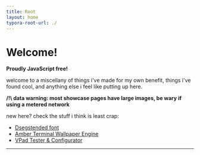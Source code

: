 ```yaml
---
title: Root
layout: home
typora-root-url: ./
---
```


# Welcome!

**Proudly JavaScript free!**

welcome to a miscellany of things i've made for my own benefit, things i've found cool, and anything else i feel like putting up here.

**/!\ data warning: most showcase pages have large images, be wary if using a metered network**

new here? check the stuff i think is least crap:

* [Dsegstended font](/other/fonts#dsegstended)
* [Amber Terminal Wallpaper Engine](/desktops/wpengine#amber-dec-terminal)
* [VPad Tester & Configurator](/utilities/ps-vita#vpad-tester--configurator)

---

<div id="stadt-logo">
	<style>
		#stadt-logo {
			width: min-content;
			margin-inline: auto;
		}
		#stadt-logo > a {
			text-decoration: none;
		}
		#stadt-logo span {
			text-decoration: underline;
			margin-inline: auto;
		}
		#stadt-logo pre {
			width: min-content;
		}

		#stadt-logo pre::after {
			content: "---------------------------------------";
			display: block;
		}
		#stadt-logo:hover pre::after,
		#stadt-logo:focus-within pre::after {
			content: "~~~~~~~~~~~~~~~~~~~~~~~~~~~~~~~~~~~~~~~";
		}
	</style>
	<a href="/stadt/">
		<span>Come Visit</span>
		<pre><code> _______,             ___               _,
'  || '|| _   ___    (( `' ,|_  ___   __|| ,|_
   ||  ||'|| //_\)    `\\\'||~ '_)|| // ||'||~
  _||__||_||_\\__,   \\_// `l, ((_||_\\_||_`l, </code></pre>
	</a>
</div>

---

i'm very good at not finishing things, so expect this site to be a continual work in progress...

this site should be perfectly usable on line mode browsers (tested on lynx). if it has accessibility issues, please let me know: i'm not so good at that sort of thing, so would like to be told if/how to improve.

<small class="weak">(text will look blurry in webkit browsers, due to the fact that they use subpixel antialiasing by default. i'm afraid there's nothing i can do to fix this, as far as i know. vive la fox)</small>

<!-- /?\ ztodo limit post list to a few posts, add an archive page -->

<!-- fix contents/intro formatting -->
